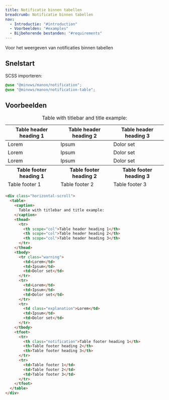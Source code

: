 ```yaml
---
title: Notificatie binnen tabellen
breadcrumb: Notificatie binnen tabellen
nav:
  - Introductie: "#introduction"
  - Voorbeelden: "#examples"
  - Bijbehorende bestanden: "#requirements"
---
```


<p id="introduction">Voor het weergeven van notificaties binnen tabellen</p>

<h2 id="quick-start">Snelstart</h2>

SCSS importeren:

```css
@use "@minvws/manon/notification";
@use "@minvws/manon/notification-table";
```

<h2 id="examples">Voorbeelden</h2>

<div class="horizontal-scroll">
  <table>
    <caption> Table with titlebar and title example: </caption>
    <thead>
      <tr>
        <th scope="col">Table header heading 1</th>
        <th scope="col">Table header heading 2</th>
        <th scope="col">Table header heading 3</th>
      </tr>
    </thead>
    <tbody>
      <tr class="warning">
        <td>Lorem</td>
        <td>Ipsum</td>
        <td>Dolor set</td>
      </tr>
      <tr>
        <td>Lorem</td>
        <td>Ipsum</td>
        <td>Dolor set</td>
      </tr>
      <tr>
        <td class="explanation">Lorem</td>
        <td>Ipsum</td>
        <td>Dolor set</td>
      </tr>
    </tbody>
    <tfoot>
      <tr>
        <th class="notification">Table footer heading 1</th>
        <th>Table footer heading 2</th>
        <th>Table footer heading 3</th>
      </tr>
      <tr>
        <td>Table footer 1</td>
        <td>Table footer 2</td>
        <td>Table footer 3</td>
      </tr>
    </tfoot>
  </table>
</div>

```html
<div class="horizontal-scroll">
  <table>
    <caption>
      Table with titlebar and title example:
    </caption>
    <thead>
      <tr>
        <th scope="col">Table header heading 1</th>
        <th scope="col">Table header heading 2</th>
        <th scope="col">Table header heading 3</th>
      </tr>
    </thead>
    <tbody>
      <tr class="warning">
        <td>Lorem</td>
        <td>Ipsum</td>
        <td>Dolor set</td>
      </tr>
      <tr>
        <td>Lorem</td>
        <td>Ipsum</td>
        <td>Dolor set</td>
      </tr>
      <tr>
        <td class="explanation">Lorem</td>
        <td>Ipsum</td>
        <td>Dolor set</td>
      </tr>
    </tbody>
    <tfoot>
      <tr>
        <th class="notification">Table footer heading 1</th>
        <th>Table footer heading 2</th>
        <th>Table footer heading 3</th>
      </tr>
      <tr>
        <td>Table footer 1</td>
        <td>Table footer 2</td>
        <td>Table footer 3</td>
      </tr>
    </tfoot>
  </table>
</div>
```
